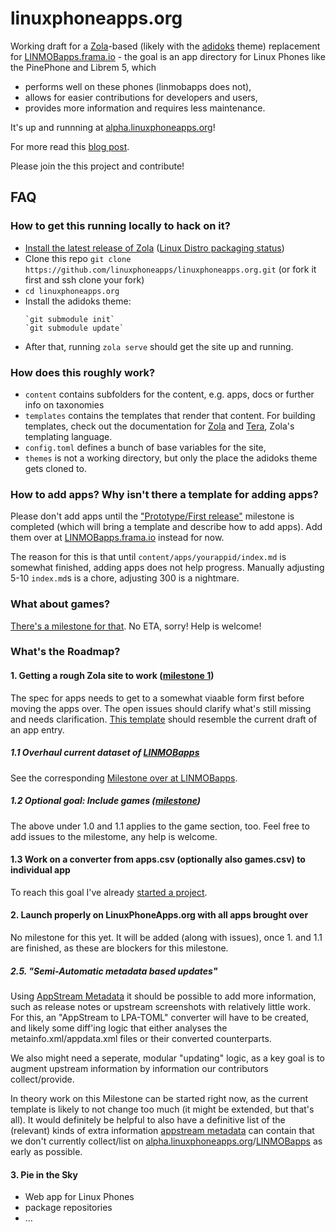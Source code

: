# linuxphoneapps.org

Working draft for a [Zola](https://getzola.org)-based (likely with the [adidoks](https://www.getzola.org/themes/adidoks/) theme) replacement for [LINMOBapps.frama.io](https://linmobapps.frama.io) - the goal is an app directory for Linux Phones like the PinePhone and Librem 5, which 
* performs well on these phones (linmobapps does not),
* allows for easier contributions for developers and users,
* provides more information and requires less maintenance.

It's up and runnning at [alpha.linuxphoneapps.org](https://alpha.linuxphoneapps.org)!

For more read this [blog post](https://linmob.net/linmobapps-additions-changes-march-april-2021/#the-future-linuxphoneapps-org).

Please join the this project and contribute!

## FAQ

### How to get this running locally to hack on it?

* [Install the latest release of Zola](https://www.getzola.org/documentation/getting-started/installation/) ([Linux Distro packaging status](https://repology.org/project/zola/versions))
* Clone this repo `git clone https://github.com/linuxphoneapps/linuxphoneapps.org.git` (or fork it first and ssh clone your fork)
* `cd linuxphoneapps.org`
* Install the adidoks theme: 
  ~~~
  `git submodule init` 
  `git submodule update`
  ~~~
* After that, running `zola serve` should get the site up and running.

### How does this roughly work?

* `content` contains subfolders for the content, e.g. apps, docs or further info on taxonomies
* `templates` contains the templates that render that content. For building templates, check out the documentation for [Zola](https://www.getzola.org/documentation/getting-started/overview/) and [Tera](https://tera.netlify.app/docs/), Zola's templating language.
* `config.toml` defines a bunch of base variables for the site,
* `themes` is not a working directory, but only the place the adidoks theme gets cloned to. 

### How to add apps? Why isn't there a template for adding apps?

Please don't add apps until the ["Prototype/First release"](https://github.com/linuxphoneapps/linuxphoneapps.org/milestone/1) milestone is completed (which will bring a template and describe how to add apps). Add them over at [LINMOBapps.frama.io](https://framagit.org/linmobapps/linmobapps.frama.io/-/blob/master/apps.csv) instead for now.

The reason for this is that until `content/apps/yourappid/index.md` is somewhat finished, adding apps does not help progress. Manually adjusting 5-10 `index.md`s is a chore, adjusting 300 is a nightmare.

### What about games? 

[There's a milestone for that](https://github.com/linuxphoneapps/linuxphoneapps.org/milestone/2). No ETA, sorry! Help is welcome!

### What's the Roadmap?

#### 1. Getting a rough Zola site to work ([milestone 1](https://github.com/linuxphoneapps/linuxphoneapps.org/milestone/1))

The spec for apps needs to get to a somewhat viaable form first before moving the apps over. The open issues should clarify what's still missing and needs clarification. [This template]() should resemble the current draft of an app entry.

##### 1.1 Overhaul current dataset of [LINMOBapps](https://linmobapps.frama.io)

See the corresponding [Milestone over at LINMOBapps](https://framagit.org/linmobapps/linmobapps.frama.io/-/issues?milestone_title=%5Bapps.csv%5D+Overhaul+Q3+2021).

##### 1.2 Optional goal: Include games ([milestone](https://github.com/linuxphoneapps/linuxphoneapps.org/milestone/2))

The above under 1.0 and 1.1 applies to the game section, too. Feel free to add issues to the milestome, any help is welcome.

#### 1.3 Work on a converter from apps.csv (optionally also games.csv) to individual app

To reach this goal I've already [started a project](https://github.com/linuxphoneapps/appscsv2toml).

#### 2. Launch properly on LinuxPhoneApps.org with all apps brought over

No milestone for this yet. It will be added (along with issues), once 1. and 1.1 are finished, as these are blockers for this milestone.

##### 2.5. "Semi-Automatic metadata based updates"

Using [AppStream Metadata](https://www.freedesktop.org/software/appstream/docs/chap-Metadata.html) it should be possible to add more information, such as release notes or upstream screenshots with relatively little work.
For this, an "AppStream to LPA-TOML" converter will have to be created, and likely some diff'ing logic that either analyses the metainfo.xml/appdata.xml files or their converted counterparts.

We also might need a seperate, modular "updating" logic, as a key goal is to augment upstream information by information our contributors collect/provide.

In theory work on this Milestone can be started right now, as the current template is likely to not change too much (it might be extended, but that's all). It would definitely be helpful to also have a definitive list of the (relevant) kinds of extra information [appstream metadata](https://www.freedesktop.org/software/appstream/docs/chap-Metadata.html) can contain that we don't currently collect/list on [alpha.linuxphoneapps.org](https://alpha.linuxphoneapps.org/apps/)/[LINMOBapps](https://linmobapps.frama.io) as early as possible.

#### 3. Pie in the Sky

* Web app for Linux Phones
* package repositories
* ...
